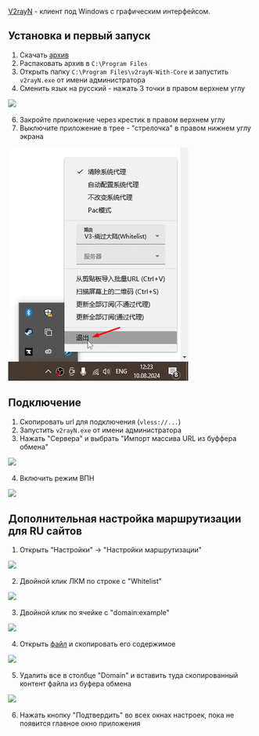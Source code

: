 [V2rayN](https://github.com/2dust/v2rayN/) - клиент под Windows с графическим интерфейсом.

## Установка и первый запуск

1. Скачать [архив](https://github.com/2dust/v2rayN/releases/download/6.55/v2rayN-With-Core.zip)
2. Распаковать архив в `C:\Program Files`
3. Открыть папку `C:\Program Files\v2rayN-With-Core` и запустить `v2rayN.exe` от имени администратора
4. Сменить язык на русский - нажать 3 точки в правом верхнем углу

  ![](figs/v2rayN-1.png)

6. Закройте приложение через крестик в правом верхнем углу
7. Выключите приложение в трее - "стрелочка" в правом нижнем углу экрана

  ![](figs/v2rayN-1.2.png)

## Подключение

1. Скопировать url для подключения (`vless://...`)
2. Запустить `v2rayN.exe` от имени администратора
3. Нажать "Сервера" и выбрать "Импорт массива URL из буффера обмена"

  ![](figs/v2rayN-2.png)

4. Включить режим ВПН

  ![](figs/v2rayN-3.png)

## Дополнительная настройка маршрутизации для RU сайтов

1. Открыть "Настройки" -> "Настройки маршрутизации"

  ![](figs/v2rayN-4.png)

2. Двойной клик ЛКМ по строке с "Whitelist"

  ![](figs/v2rayN-5.png)

3. Двойной клик по ячейке с "domain:example"

  ![](figs/v2rayN-6.png)

4. Открыть [файл](misc/customgeo4v2rayNwin.txt) и скопировать его содержимое

  ![](figs/v2rayN-6.png)

5. Удалить все в столбце "Domain" и вставить туда скопированный контент файла из буфера обмена

  ![](figs/v2rayN-7.png)

6. Нажать кнопку "Подтвердить" во всех окнах настроек, пока не появится главное окно приложения

